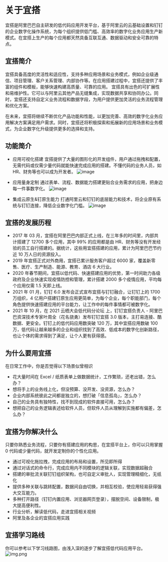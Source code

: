 # 关于宜搭

宜搭是阿里巴巴自主研发的低代码应用开发平台，基于阿里云的云基础设置和钉钉的企业数字化操作系统，为每个组织提供低门槛、高效率的数字化业务应用生产新模式。在宜搭上生产的每个应用都天然具备互联互通、数据驱动和安全可靠的特点。
## 宜搭简介
宜搭具备高度的灵活性和适应性，支持多种应用场景和业务模式，例如企业级通信、项目管理、客户关系管理、内部协作等。在应用搭建过程中，宜搭还提供了丰富的组件和模板，能够快速构建高质量、可靠的应用。
宜搭具有出色的可扩展性和易维护性。它可以与阿里云其他产品无缝集成，实现数据共享和协同办公。同时，宜搭还支持自定义业务流程和数据字段，为用户提供更加灵活的业务流程管理和优化方案。

在未来，宜搭将继续不断优化产品功能和性能，以更加完善、高效的数字化业务应用解决方案满足用户需求。同时，宜搭还将积极探索和拓展新的应用场景和业务模式，为企业数字化升级提供更多的选择和支持。

## 功能简介
- 应用可视化搭建
宜搭提供了大量的图形化的开发组件，用户通过拖拽和配置，无需代码或仅需少量代码就能快速完成应用的搭建。不懂代码的业务人员，如 HR、财务等也可以成为开发者。
![image](https://github.com/dingtalk-yida/developer-site/assets/114391317/1763dafa-1be2-42e1-a176-92ca05ecdb03)

- 应用量身定制
通过表单、流程、数据能力搭建更贴合业务需求的应用，把身边每一件事数字化。
![image](https://github.com/dingtalk-yida/developer-site/assets/114391317/6380a2fb-6492-4a01-8240-042234129b1b)

- 集成云原生&钉原生能力
打通阿里云和钉钉的底层能力和技术，将企业原有系统与钉钉连接，降低企业数字化门槛。
![image](https://github.com/dingtalk-yida/developer-site/assets/114391317/96d3490a-fa50-449f-b361-78013c00601c)

## 宜搭的发展历程
- 2017 年 03 月，宜搭在阿里巴巴内部正式上线，在三年多的时间里，内部共计搭建了 12700 多个应用，其中 99% 的应用都是由 HR、财务等没有开发经验的员工自行搭建的。据统计，这些用宜搭搭建的应用，累计为阿里巴巴节约近 10 万人日的资源投入。
- 2019 年宜搭正式对外商用，宜搭已累计服务客户超过 6000 家，覆盖新零售、医疗、生产制造、能源、教育、酒店 6 大行业。
- 2020 年春节期间，宜搭以低代码、快速搭建应用的优势，第一时间助力各级政府及企业快速实现疫情防控和管理，累计搭建 2000 多个疫情应用，平均每个应用仅需 1.5 天即上线。
- 2021 年 01 月，钉钉 6.0 发布会正式宣布宜搭与钉钉融合，让钉钉上的 1700 万组织，4 亿用户搭建钉原生应用更简单，为每个企业，每个职能部门，每个角色提供快速搭建应用的平台能力，让工作中的每件事情都可被数字化。
- 2021 年 10 月，在 2021 云栖大会低代码分论坛 上，钉钉宜搭负责人 - 阿里巴巴资深技术专家叶周全（花名骁勇）发布钉钉宜搭 3.0 版本，主打易连接、酷数据、更安全。钉钉上的低代码应用数突破 120 万，其中宜搭应用数破 100 万，低代码让越来越多的企业和组织找到了高效、低成本的数字化创新路径，也让个体的需求得到了满足，让个人更有获得感。
## 为什么要用宜搭
在日常工作中，你是否觉得以下场景似曾相识
- 花大量时间在 Excel / 纸质表单上做数据统计，工作繁琐，还老出错，怎么办？
- 想将手上的业务线上化，但没预算、没开发、没资源，怎么办？
- 企业内部系统彼此之间都是独立的，想打破「信息孤岛」，怎么办？
- 自己的业务具有独特性，找不到现成的软件直接可用，怎么办？
- 想把自己的业务逻辑表述给软件人员，但软件人员从理解到实施都有偏差，怎么办？
## 宜搭为你解决什么
只要你熟悉业务流程，只要你有搭建应用的构思，在宜搭平台上，你可以只用掌握 0 代码或少量代码，就开发定制你的个性化应用。
- 通过可视化拖拉拽，完成应用的布局和设置，所见即所得
- 通过对话式的命令行，完成应用内不同模块的逻辑关联，实现数据超融合
- 搭建的审批流关联钉钉组织架构，也可自定义审批人，实现管理精细化，无纸化
- 提供多种关联与跳转配置，数据间自由切换，并相互校验，使应用轻易获得强大交互能力。
- 多种打开路径（钉钉内置应用、浏览器网页登录），摆脱空间、设备限制，极大提高便利性。
- 行业分析，解读低代码，走进宜搭相关视频
- 阿里及各企业的宜搭应用实践
## 宜搭学习路线
你可以参考以下学习线路图，由浅入深的逐步了解宜搭低代码应用平台。
![img.png](https://yida-support.oss-cn-shanghai.aliyuncs.com/static/svg/1698129079508-a205141d-285d-4aa3-9602-6f1cdef45c12.svg)
